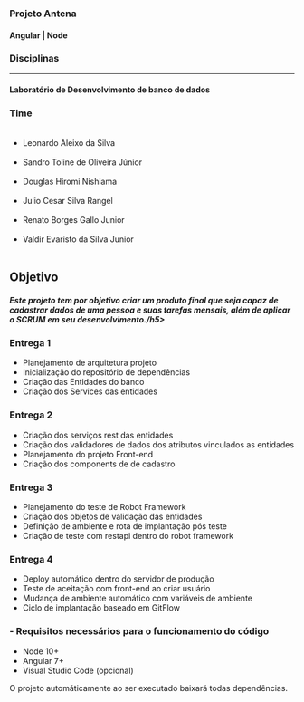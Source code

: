 <h3> Projeto Antena </h3>
<h4> Angular | Node </h4>

<h3>Disciplinas</h3>
<hr>
<h4> Laboratório de Desenvolvimento de banco de dados </h4>

<h3> Time </h3>
<ul>
<br>
<li> Leonardo Aleixo da Silva </li>
<br>
<li> Sandro Toline de Oliveira Júnior </li>
<br>
<li> Douglas Hiromi Nishiama </li>
<br>
<li> Julio Cesar Silva Rangel </li>
<br>
<li> Renato Borges Gallo Junior </li>
<br>
<li> Valdir Evaristo da Silva Junior</li>
<br>
</ul>
<h2> Objetivo </h2>
<h5> Este projeto tem por objetivo criar um produto final que seja capaz de 
cadastrar dados de uma pessoa e suas tarefas mensais, além de aplicar o SCRUM em seu desenvolvimento./h5>

 
 <h3> Entrega 1 </h3>
 <ul>
 <li> Planejamento de arquitetura projeto</li>
 <li> Inicialização do repositório de dependências</li>
 <li> Criação das Entidades do banco</li>
 <li> Criação dos Services das entidades </li>
</ul>

 <h3> Entrega 2 </h3>
 <ul>
 <li> Criação dos serviços rest das entidades</li>
 <li> Criação dos validadores de dados dos atributos vinculados as entidades</li>
 <li> Planejamento do projeto Front-end </li>
 <li> Criação dos components de de cadastro</li>
</ul>

<h3> Entrega 3 </h3>
 <ul>
 <li> Planejamento do teste de Robot Framework</li>
 <li> Criação dos objetos de validação das entidades</li>
 <li> Definição de ambiente e rota de implantação pós teste </li>
 <li> Criação de teste com restapi dentro do robot framework </li>
</ul>

<h3> Entrega 4 </h3>
 <ul>
 <li> Deploy automático dentro do servidor de produção </li>
 <li> Teste de aceitação com front-end ao criar usuário </li>
 <li> Mudança de ambiente automático com variáveis de ambiente </li>
 <li> Ciclo de implantação baseado em GitFlow </li>
</ul>

<h3>- Requisitos necessários para o funcionamento do código </h3>

<ul>
  <li> Node 10+ </li>
  <li> Angular 7+</li>
  <li> Visual Studio Code (opcional)</li>
  
</ul>

O projeto automáticamente ao ser executado baixará todas dependências.
